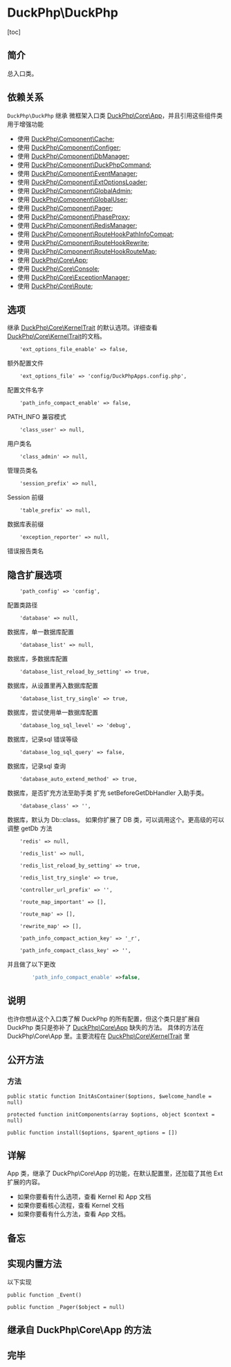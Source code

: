# DuckPhp\DuckPhp
[toc]

## 简介
总入口类。
## 依赖关系
`DuckPhp\DuckPhp` 继承 微框架入口类 [DuckPhp\Core\App](Core-App.md)，并且引用这些组件类用于增强功能
- 使用 [DuckPhp\Component\Cache](Component-Cache.md);
- 使用 [DuckPhp\Component\Configer](Component-Configer.md);
- 使用 [DuckPhp\Component\DbManager](Component-DbManager.md);
- 使用 [DuckPhp\Component\DuckPhpCommand](Component-DuckPhpCommand.md);
- 使用 [DuckPhp\Component\EventManager](Component-EventManager.md);
- 使用 [DuckPhp\Component\ExtOptionsLoader](Component-ExtOptionsLoader.md);
- 使用 [DuckPhp\Component\GlobalAdmin](Component-GlobalAdmin.md);
- 使用 [DuckPhp\Component\GlobalUser](Component-GlobalUser.md);
- 使用 [DuckPhp\Component\Pager](Component-Pager.md);
- 使用 [DuckPhp\Component\PhaseProxy](Component-PhaseProxy.md);
- 使用 [DuckPhp\Component\RedisManager](Component-RedisManager.md);
- 使用 [DuckPhp\Component\RouteHookPathInfoCompat](Component-RouteHookPathInfoCompat.md);
- 使用 [DuckPhp\Component\RouteHookRewrite](Component-RouteHookRewrite.md);
- 使用 [DuckPhp\Component\RouteHookRouteMap](Component-RouteHookRouteMap.md);
- 使用 [DuckPhp\Core\App](Core-App.md);
- 使用 [DuckPhp\Core\Console](Core-Console.md);
- 使用 [DuckPhp\Core\ExceptionManager](Core-ExceptionManager.md);
- 使用 [DuckPhp\Core\Route](Core-Route.md);


## 选项

继承 [DuckPhp\Core\KernelTrait](Core-Trait.md) 的默认选项。详细查看 [DuckPhp\Core\KernelTrait](Core-Trait.md)的文档。

        'ext_options_file_enable' => false,
额外配置文件

        'ext_options_file' => 'config/DuckPhpApps.config.php',
配置文件名字
        
        'path_info_compact_enable' => false,
PATH_INFO 兼容模式
        
        'class_user' => null,
用户类名

        'class_admin' => null,
管理员类名
        
        'session_prefix' => null,
Session 前缀

        'table_prefix' => null,
数据库表前缀
        
        'exception_reporter' => null,
错误报告类名

## 隐含扩展选项

        'path_config' => 'config',
配置类路径

        'database' => null,
数据库，单一数据库配置

        'database_list' => null,
数据库，多数据库配置

        'database_list_reload_by_setting' => true,
数据库，从设置里再入数据库配置

        'database_list_try_single' => true,
数据库，尝试使用单一数据库配置

        'database_log_sql_level' => 'debug',
数据库，记录sql 错误等级

        'database_log_sql_query' => false,
数据库，记录sql 查询

        'database_auto_extend_method' => true,
数据库，是否扩充方法至助手类
扩充 setBeforeGetDbHandler 入助手类。

        'database_class' => '',
数据库，默认为 Db::class。
如果你扩展了 DB 类，可以调用这个。更高级的可以调整 getDb 方法

        'redis' => null,

        'redis_list' => null,

        'redis_list_reload_by_setting' => true,

        'redis_list_try_single' => true,

        'controller_url_prefix' => '',

        'route_map_important' => [],

        'route_map' => [],

        'rewrite_map' => [],

        'path_info_compact_action_key' => '_r',

        'path_info_compact_class_key' => '',


并且做了以下更改

```php
        'path_info_compact_enable' =>false,

```


## 说明

也许你想从这个入口类了解 DuckPhp 的所有配置，但这个类只是扩展自 DuckPhp 类只是弥补了 [DuckPhp\Core\App](Core-App.md) 缺失的方法。
具体的方法在 DuckPhp\Core\App 里。主要流程在 [DuckPhp\Core\KernelTrait](Core-KernelTrait.md)  里

## 公开方法

### 方法
    public static function InitAsContainer($options, $welcome_handle = null)

    protected function initComponents(array $options, object $context = null)

    public function install($options, $parent_options = [])


## 详解

App 类，继承了 DuckPhp\Core\App 的功能，在默认配置里，还加载了其他 Ext 扩展的内容。


+ 如果你要看有什么选项，查看  Kernel 和 App  文档
+ 如果你要看核心流程，查看  Kernel  文档
+ 如果你要看有什么方法，查看 App 文档。

## 备忘


##  实现内置方法
以下实现

    public function _Event()

    public function _Pager($object = null)
    
## 继承自 DuckPhp\Core\App 的方法


## 完毕
